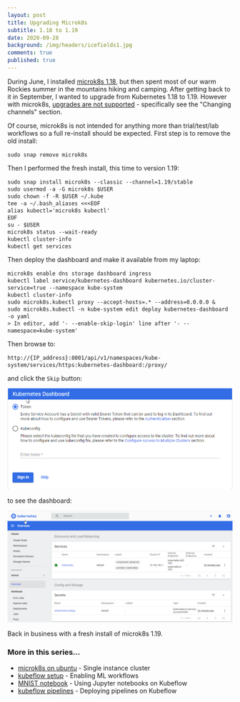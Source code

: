 ```yaml
---
layout: post
title: Upgrading Microk8s
subtitle: 1.18 to 1.19
date: 2020-09-28
background: /img/headers/icefields1.jpg
comments: true
published: true
---
```


During June, I installed [microk8s 1.18](/2020/04/21/ubuntu-microk8s), but then spent most of our warm Rockies summer in the mountains hiking and camping.  After getting back to it in September, I wanted to upgrade from Kubernetes 1.18 to 1.19.  However with microk8s, [upgrades are not supported](https://microk8s.io/docs/setting-snap-channel) - specifically see the "Changing channels" section. 

Of course, microk8s is not intended for anything more than trial/test/lab workflows so a full re-install should be expected.  First step is to remove the old install:

```
sudo snap remove microk8s
```

Then I performed the fresh install, this time to version 1.19:

```
sudo snap install microk8s --classic --channel=1.19/stable
sudo usermod -a -G microk8s $USER
sudo chown -f -R $USER ~/.kube
tee -a ~/.bash_aliases <<<EOF
alias kubectl='microk8s kubectl'
EOF
su - $USER
microk8s status --wait-ready
kubectl cluster-info
kubectl get services
```

Then deploy the dashboard and make it available from my laptop:

```
microk8s enable dns storage dashboard ingress 
kubectl label service/kubernetes-dashboard kubernetes.io/cluster-service=true --namespace kube-system
kubectl cluster-info
sudo microk8s.kubectl proxy --accept-hosts=.* --address=0.0.0.0 &
sudo microk8s.kubectl -n kube-system edit deploy kubernetes-dashboard -o yaml
> In editor, add '- --enable-skip-login' line after '- --namespace=kube-system'
```

Then browse to: 

```
http://{IP_address}:8001/api/v1/namespaces/kube-system/services/https:kubernetes-dashboard:/proxy/
```

and click the `Skip` button:

<img src="/img/posts/microk8s_upgrade_skip.png" class="img-fluid" />

to see the dashboard:

<img src="/img/posts/microk8s_upgrade_dashboard.png" class="img-fluid" />

Back in business with a fresh install of microk8s 1.19.

### More in this series...
* [microk8s on ubuntu](/2020/04/24/ubuntu-microk8s) - Single instance cluster
* [kubeflow setup](/2020/10/18/microk8s-kubeflow-setup) - Enabling ML workflows
* [MNIST notebook](/2020/11/14/microk8s-kubeflow-mnist) - Using Jupyter notebooks on Kubeflow
* [kubeflow pipelines](/2020/12/09/microk8s-kubeflow-pipelines) - Deploying pipelines on Kubeflow
